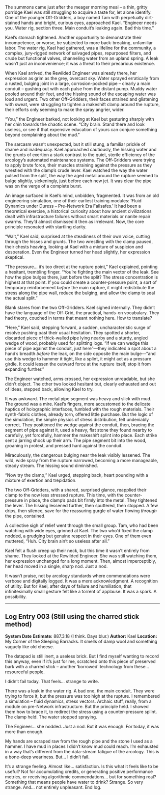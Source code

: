 The summons came just after the meager morning meal – a thin, gritty porridge Kael was still struggling to acquire a taste for, let alone identify. One of the younger Off-Gridders, a boy named Tam with perpetually dirt-stained hands and bright, curious eyes, approached Kael. “Engineer needs you. Water rig, section three. Main conduit’s leaking again. Bad this time.”

Kael’s stomach tightened. Another opportunity to demonstrate their incompetence, or worse, be subjected to more back-breaking, unfamiliar labor. The water rig, Kael had gathered, was a lifeline for the community, a complex, jury-rigged network of salvaged pipes, repurposed filters, and crude but functional valves, channeling water from an upland spring. A leak wasn’t just an inconvenience; it was a threat to their precarious existence.

When Kael arrived, the Rewilded Engineer was already there, her expression as grim as the grey, overcast sky. Water sprayed erratically from a rusted, bulging joint in a large, corrosion-pocked pipe – clearly a main conduit – gushing out with each pulse from the distant pump. Muddy water pooled around their feet, and the hissing sound of the escaping water was loud and urgent. Two other Off-Gridders, their faces strained and glistening with sweat, were struggling to tighten a makeshift clamp around the rupture, their efforts only seeming to make the spray angrier, wider.

“You,” the Engineer barked, not looking at Kael but gesturing sharply with her chin towards the chaotic scene. “City brain. Stand there and look useless, or see if that expensive education of yours can conjure something beyond complaining about the mud.”

The sarcasm wasn’t unexpected, but it still stung, a familiar prickle of shame and inadequacy. Kael approached cautiously, the hissing water and the grunts of exertion a stark contrast to the quiet, sterile efficiency of the arcology’s automated maintenance systems. The Off-Gridders were trying to apply brute force, their muscles straining against the pressure as they wrestled with the clamp’s crude lever. Kael watched the way the water pulsed from the split, the way the aged metal around the rupture seemed to bulge slightly, sickeningly, just before each new jet. It was clear the pipe was on the verge of a complete burst.

An image surfaced in Kael’s mind, unbidden, fragmented. It was from an old engineering simulation, one of their earliest training modules: ‘Fluid Dynamics under Duress – Pre-Network Era Failsafes.’ It had been a theoretical exercise, a historical curiosity about how ancient civilizations dealt with infrastructure failures without smart materials or nanite repair swarms. They’d almost dismissed it then as irrelevant. Now, the core principle resonated with startling clarity.

“Wait,” Kael said, surprised at the steadiness of their own voice, cutting through the hisses and grunts. The two wrestling with the clamp paused, their chests heaving, looking at Kael with a mixture of suspicion and desperation. Even the Engineer turned her head slightly, her expression skeptical.

“The pressure… it’s too direct at the rupture point,” Kael explained, pointing a hesitant, trembling finger. “You’re fighting the main vector of the leak. See how the pipe bulges there, just before the split? The stress concentration is highest at that point. If you could create a counter-pressure point, a sort of temporary reinforcement *before* the main rupture, it might redistribute the stress along the pipe wall, reduce the bulging, and allow the clamp to seal the actual split.”

Blank stares from the two Off-Gridders. Kael sighed internally. They didn’t have the language of the Off-Grid, the practical, hands-on vocabulary. They had theory, couched in terms that meant nothing here. How to translate?

“Here,” Kael said, stepping forward, a sudden, uncharacteristic surge of resolve pushing past their usual hesitation. They spotted a shorter, discarded piece of thick-walled pipe lying nearby and a sturdy, angled wedge of wood, probably used for splitting logs. “If we can wedge this piece of pipe against the conduit, just here”—they indicated a spot about a hand’s breadth *before* the leak, on the side opposite the main bulge—“and use this wedge to hammer it tight, like a splint, it might act as a pressure girdle. It could lessen the outward force at the rupture itself, stop it from expanding further.”

The Engineer watched, arms crossed, her expression unreadable, but she didn’t object. The other two looked hesitant but, clearly exhausted and out of ideas, stepped back, allowing Kael to try.

It was awkward. The metal pipe segment was heavy and slick with mud. The ground was a mire. Kael’s fingers, more accustomed to the delicate haptics of holographic interfaces, fumbled with the rough materials. Their synth-fabric clothes, already torn, offered little purchase. But the logic of the simulation, the simple physics of stress distribution, felt undeniably correct. They positioned the wedge against the conduit, then, bracing the segment of pipe against it, used a heavy, flat stone they found nearby to carefully, yet forcefully, hammer the makeshift splint into place. Each strike sent a jarring shock up their arm. The pipe segment bit into the wood, groaning in protest, and pressed hard against the conduit.

Miraculously, the dangerous bulging near the leak visibly lessened. The wild, wide spray from the rupture narrowed, becoming a more manageable, steady stream. The hissing sound diminished.

“Now try the clamp,” Kael urged, stepping back, heart pounding with a mixture of exertion and trepidation.

The two Off-Gridders, with a shared, surprised glance, reapplied their clamp to the now less stressed rupture. This time, with the counter-pressure in place, the clamp’s pads bit firmly into the metal. They tightened the lever. The hissing lessened further, then sputtered, then stopped. A few drips, then silence, save for the reassuring gurgle of water flowing *through* the pipe, contained.

A collective sigh of relief went through the small group. Tam, who had been watching with wide eyes, grinned at Kael. The two who’d fixed the clamp nodded, a grudging but genuine respect in their eyes. One of them even muttered, “Huh. City brain ain’t so useless after all.”

Kael felt a flush creep up their neck, but this time it wasn’t entirely from shame. They looked at the Rewilded Engineer. She was still watching them, her expression unchanged for a long moment. Then, almost imperceptibly, her head moved in a single, sharp nod. Just a nod.

It wasn’t praise, not by arcology standards where commendations were verbose and digitally logged. It was a mere acknowledgment. A recognition of utility. But for Kael, after days of failure and humiliation, that infinitesimally small gesture felt like a torrent of applause. It was a spark. A possibility.

---

## Log Entry 003 (Still using the charred stick method)

**System Date Estimate:** 887.3.18 (I think. Days blur.)
**Author:** Kael
**Location:** My Corner of the Sleeping Barracks. It smells of damp wool and something vaguely like old cheese.

The datapad is still inert, a useless brick. But I find myself wanting to record this anyway, even if it’s just for me, scratched onto this piece of preserved bark with a charred stick – another ‘borrowed’ technology from these… resourceful people.

I didn’t fail today. That feels… strange to write.

There was a leak in the water rig. A bad one, the main conduit. They were trying to force it, but the pressure was too high at the rupture. I remembered a simulation – fluid dynamics, stress vectors. Archaic stuff, really, from a module on pre-Network infrastructure. But the principle held. I showed them how to brace it, to redirect the stress using a counter-pressure splint. The clamp held. The water stopped spraying.

The Engineer… she nodded. Just a nod. But it was enough. For today, it was more than enough.

My hands are scraped raw from the rough pipe and the stone I used as a hammer. I have mud in places I didn’t know mud could reach. I’m exhausted in a way that’s different from the data-stream fatigue of the arcology. This is a bone-deep weariness. But… I didn’t fail.

It’s a strange feeling. Almost like… satisfaction. Is this what it feels like to be useful? Not for accumulating credits, or generating positive performance metrics, or receiving algorithmic commendations… but for something real? Something that means people have water to drink?
Strange. So very strange. And… not entirely unpleasant. End log.
